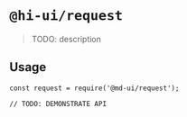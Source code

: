 # `@hi-ui/request`

> TODO: description

## Usage

```
const request = require('@md-ui/request');

// TODO: DEMONSTRATE API
```
